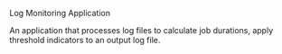 Log Monitoring Application

An application that processes log files to calculate job durations, apply threshold indicators to an output log file.